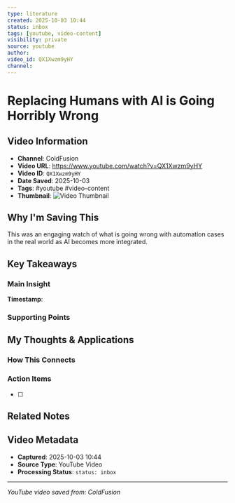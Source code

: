 ```yaml
---
type: literature
created: 2025-10-03 10:44
status: inbox
tags: [youtube, video-content]
visibility: private
source: youtube
author: 
video_id: QX1Xwzm9yHY
channel: 
---
```




# Replacing Humans with AI is Going Horribly Wrong

## Video Information
- **Channel**: ColdFusion
- **Video URL**: https://www.youtube.com/watch?v=QX1Xwzm9yHY
- **Video ID**: `QX1Xwzm9yHY`
- **Date Saved**: 2025-10-03
- **Tags**: #youtube #video-content
- **Thumbnail**: ![Video Thumbnail](https://i.ytimg.com/vi/QX1Xwzm9yHY/hqdefault.jpg)

## Why I'm Saving This
This was an engaging watch of what is going wrong with automation cases in the real world as AI becomes more integrated. 

## Key Takeaways
<!-- As you watch, capture key points here -->

### Main Insight
> 

**Timestamp**: 

### Supporting Points
<!-- Add more as you watch -->

## My Thoughts & Applications

### How This Connects
<!-- Links to your existing knowledge -->

### Action Items
- [ ] 

## Related Notes
<!-- Add [[wiki-links]] as you make connections -->

## Video Metadata
<!-- Auto-filled for future reference -->
- **Captured**: 2025-10-03 10:44
- **Source Type**: YouTube Video
- **Processing Status**: `status: inbox`

---
*YouTube video saved from: ColdFusion*
